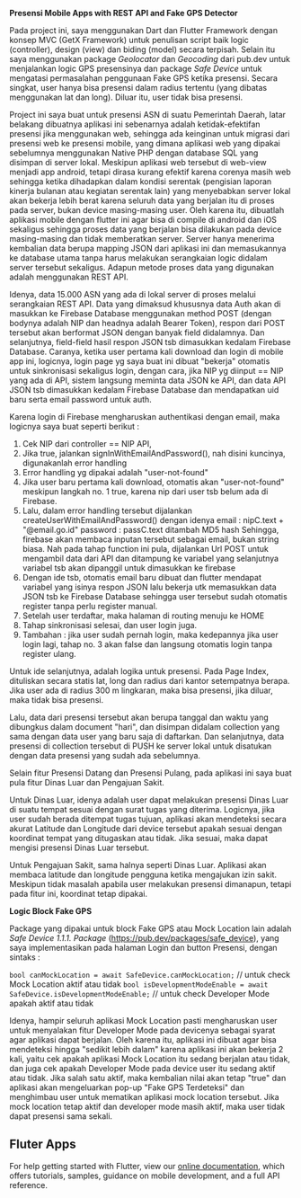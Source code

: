 **Presensi Mobile Apps with REST API and Fake GPS Detector**

Pada project ini, saya menggunakan Dart dan Flutter Framework dengan konsep MVC (GetX Framework) untuk penulisan script baik logic (controller), design (view) dan biding (model) secara terpisah. Selain itu saya menggunakan package _Geolocator_ dan _Geocoding_ dari pub.dev untuk menjalankan logic GPS presensinya dan package _Safe Device_ untuk mengatasi permasalahan penggunaan Fake GPS ketika presensi. Secara singkat, user hanya bisa presensi dalam radius tertentu (yang dibatas menggunakan lat dan long). Diluar itu, user tidak bisa presensi.

Project ini saya buat untuk presensi ASN di suatu Pemerintah Daerah, latar belakang dibuatnya aplikasi ini sebenarnya adalah ketidak-efektifan presensi jika menggunakan web, sehingga ada keinginan untuk migrasi dari presensi web ke presensi mobile, yang dimana aplikasi web yang dipakai sebelumnya menggunakan Native PHP dengan database SQL yang disimpan di server lokal. Meskipun aplikasi web tersebut di web-view menjadi app android, tetapi dirasa kurang efektif karena corenya masih web sehingga ketika dihadapkan dalam kondisi serentak (pengisian laporan kinerja bulanan atau kegiatan serentak lain) yang menyebabkan server lokal akan bekerja lebih berat karena seluruh data yang berjalan itu di proses pada server, bukan device masing-masing user. Oleh karena itu, dibuatlah aplikasi mobile dengan flutter ini agar bisa di compile di android dan iOS sekaligus sehingga proses data yang berjalan bisa dilakukan pada device masing-masing dan tidak memberatkan server. Server hanya menerima kembalian data berupa mapping JSON dari aplikasi ini dan memasukannya ke database utama tanpa harus melakukan serangkaian logic didalam server tersebut sekaligus. Adapun metode proses data yang digunakan adalah menggunakan REST API.

Idenya, data 15.000 ASN yang ada di lokal server di proses melalui serangkaian REST API. Data yang dimaksud khususnya data Auth akan di masukkan ke Firebase Database menggunakan method POST (dengan bodynya adalah NIP dan headnya adalah Bearer Token), respon dari POST tersebut akan berformat JSON dengan banyak field didalamnya. Dan selanjutnya, field-field hasil respon JSON tsb dimasukkan kedalam Firebase Database. Caranya, ketika user pertama kali download dan login di mobile app ini, logicnya, login page yg saya buat ini dibuat "bekerja" otomatis untuk sinkronisasi sekaligus login, dengan cara, jika NIP yg diinput == NIP yang ada di API, sistem langsung meminta data JSON ke API, dan data API JSON tsb dimasukkan kedalam Firebase Database dan mendapatkan uid baru serta email password untuk auth.

Karena login di Firebase mengharuskan authentikasi dengan email, maka logicnya saya buat seperti berikut :
1. Cek NIP dari controller == NIP API,
2. Jika true, jalankan signInWithEmailAndPassword(), nah disini kuncinya, digunakanlah error handling
3. Error handling yg dipakai adalah "user-not-found"
4. Jika user baru pertama kali download, otomatis akan "user-not-found" meskipun langkah no. 1 true, 
        karena nip dari user tsb belum ada di Firebase. 
5. Lalu, dalam error handling tersebut dijalankan createUserWithEmailAndPassword() dengan idenya 
email : nipC.text + "@email.go.id"
password : passC.text ditambah MD5 hash
Sehingga, firebase akan membaca inputan tersebut sebagai email, bukan string biasa.
Nah pada tahap function ini pula, dijalankan Url POST untuk mengambil data dari API dan ditampung ke variabel yang selanjutnya variabel tsb akan dipanggil untuk dimasukkan ke firebase
6. Dengan ide tsb, otomatis email baru dibuat dan flutter mendapat variabel yang isinya respon JSON lalu bekerja utk memasukkan data JSON tsb ke Firebase Database sehingga user tersebut sudah otomatis register tanpa perlu register manual.
7. Setelah user terdaftar, maka halaman di routing menuju ke HOME
8. Tahap sinkronisasi selesai, dan user login juga.
9. Tambahan : jika user sudah pernah login, maka kedepannya jika user login lagi, tahap no. 3 akan false dan langsung otomatis login tanpa register ulang.

Untuk ide selanjutnya, adalah logika untuk presensi. Pada Page Index, dituliskan secara statis lat, long dan radius dari kantor setempatnya berapa. Jika user ada di radius 300 m lingkaran, maka bisa presensi, jika diluar, maka tidak bisa presensi.

Lalu, data dari presensi tersebut akan berupa tanggal dan waktu yang dibungkus dalam document "hari", dan disimpan didalam collection yang sama dengan data user yang baru saja di daftarkan. Dan selanjutnya, data presensi di collection tersebut di PUSH ke server lokal untuk disatukan dengan data presensi yang sudah ada sebelumnya.

Selain fitur Presensi Datang dan Presensi Pulang, pada aplikasi ini saya buat pula fitur Dinas Luar dan Pengajuan Sakit. 

Untuk Dinas Luar, idenya adalah user dapat melakukan presensi Dinas Luar di suatu tempat sesuai dengan surat tugas yang diterima. Logicnya, jika user sudah berada ditempat tugas tujuan, aplikasi akan mendeteksi secara akurat Latitude dan Longitude dari device tersebut apakah sesuai dengan koordinat tempat yang ditugaskan atau tidak. Jika sesuai, maka dapat mengisi presensi Dinas Luar tersebut. 

Untuk Pengajuan Sakit, sama halnya seperti Dinas Luar. Aplikasi akan membaca latitude dan longitude pengguna ketika mengajukan izin sakit. Meskipun tidak masalah apabila user melakukan presensi dimanapun, tetapi pada fitur ini, koordinat tetap dipakai.



**Logic Block Fake GPS**

Package yang dipakai untuk block Fake GPS atau Mock Location lain adalah _Safe Device 1.1.1. Package_ (https://pub.dev/packages/safe_device), yang saya implementasikan pada halaman Login dan button Presensi, dengan sintaks : 

`bool canMockLocation = await SafeDevice.canMockLocation;` // untuk check Mock Location aktif atau tidak
`bool isDevelopmentModeEnable = await SafeDevice.isDevelopmentModeEnable;` // untuk check Developer Mode apakah aktif atau tidak

Idenya, hampir seluruh aplikasi Mock Location pasti mengharuskan user untuk menyalakan fitur Developer Mode pada devicenya sebagai syarat agar aplikasi dapat berjalan. Oleh karena itu, aplikasi ini dibuat agar bisa mendeteksi hingga "sedikit lebih dalam" karena aplikasi ini akan bekerja 2 kali, yaitu cek apakah aplikasi Mock Location itu sedang berjalan atau tidak, dan juga cek apakah Developer Mode pada device user itu sedang aktif atau tidak. Jika salah satu aktif, maka kembalian nilai akan tetap "true" dan aplikasi akan mengeluarkan pop-up "Fake GPS Terdeteksi" dan menghimbau user untuk mematikan aplikasi mock location tersebut. Jika mock location tetap aktif dan developer mode masih aktif, maka user tidak dapat presensi sama sekali.


## Fluter Apps

For help getting started with Flutter, view our
[online documentation](https://flutter.dev/docs), which offers tutorials,
samples, guidance on mobile development, and a full API reference.
